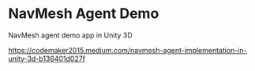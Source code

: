# NavMesh Agent Demo
NavMesh agent demo app in Unity 3D

https://codemaker2015.medium.com/navmesh-agent-implementation-in-unity-3d-b136401d027f

